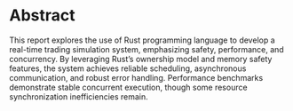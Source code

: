 # Abstract
This report explores the use of Rust programming language to develop a real-time trading simulation system, emphasizing safety, performance, and concurrency. By leveraging Rust’s ownership model and memory safety features, the system achieves reliable scheduling, asynchronous communication, and robust error handling. Performance benchmarks demonstrate stable concurrent execution, though some resource synchronization inefficiencies remain.
